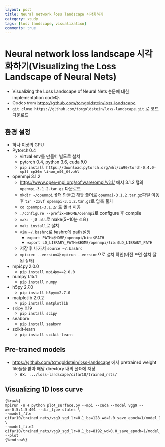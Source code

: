 ```yaml
---
layout: post
title: Neural network loss landscape 시각화하기
category: study
tags: [loss landscape, visualization]
comments: true
---
```


# Neural network loss landscape 시각화하기(Visualizing the Loss Landscape of Neural Nets)
- Visualizing the Loss Landscape of Neural Nets 논문에 대한 implementation code다.
- Codes from https://github.com/tomgoldstein/loss-landscape
- `git clone https://github.com/tomgoldstein/loss-landscape.git` 로 코드 다운로드

## 환경 설정
- 하나 이상의 GPU
- Pytorch 0.4
  - virtual env를 만들어 별도로 설치
  - pytorch 0.4, python 3.6, cuda 9.0
  - `pip install https://download.pytorch.org/whl/cu90/torch-0.4.0-cp36-cp36m-linux_x86_64.whl`
- openmpi 3.1.2
  - https://www.open-mpi.org/software/ompi/v3.1/ 에서 3.1.2 탭의 `openmpi-3.1.2.tar.gz` 다운로드
  - `mkdir ~/openmpi` 폴더 만들고 해당 폴더로 `openmpi-3.1.2.tar.gz`파일 이동 후 `tar -zxvf openmpi-3.1.2.tar.gz`로 압축 풀기
  - `cd openmpi-3.1.2/` 로 폴더 이동
  - `./configure --prefix=$HOME/openmpi`로 configure 후 compile
  - `make -j8 all`로 make(5~10분 소요)
  - `make install`로 설치
  - `vim ~/.bashrc`로 bashrc에 path 설정
    - `export PATH=$HOME/openmpi/bin:$PATH`
    - `export LD_LIBRARY_PATH=$HOME/openmpi/lib:$LD_LIBRARY_PATH`
  - 저장 후 나가서 `source ~/.bashrc`
  - `mpiexec --version`과 `mpirun --version`으로 설치 확인(버전 뜨면 설치 잘 된 상태)
- mpi4py 2.0.0
  - `pip install mpi4py==2.0.0`
- numpy 1.15.1
  - `pip install numpy`
- h5py 2.7.0
  - `pip install h5py==2.7.0`
- matplotlib 2.0.2
  - `pip install matplotlib`
- scipy 0.19
  - `pip install scipy`
- seaborn
  - `pip install seaborn`
- scikit-learn
  - `pip install scikit-learn`

## Pre-trained models
- https://github.com/tomgoldstein/loss-landscape 에서 pretrained weight file들을 받아 해당 directory 내의 폴더에 저장
  - ex. `..../loss-landscape/cifar10/trained_nets/`

## Visualizing 1D loss curve

```
{%raw%}
mpirun -n 4 python plot_surface.py --mpi --cuda --model vgg9 --x=-0.5:1.5:401 --dir_type states \
--model_file cifar10/trained_nets/vgg9_sgd_lr=0.1_bs=128_wd=0.0_save_epoch=1/model_300.t7 \
--model_file2 cifar10/trained_nets/vgg9_sgd_lr=0.1_bs=8192_wd=0.0_save_epoch=1/model_300.t7 --plot
{%endraw%}
```
